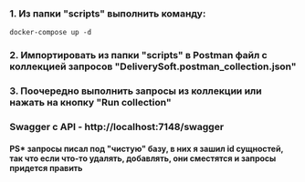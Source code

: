 ### 1. Из папки "scripts" выполнить команду:
```
docker-compose up -d
```

### 2. Импортировать из папки "scripts" в Postman файл с коллекцией запросов "DeliverySoft.postman_collection.json"
### 3. Поочередно выполнить запросы из коллекции или нажать на кнопку "Run collection"

### Swagger с API - http://localhost:7148/swagger

#### PS* запросы писал под "чистую" базу, в них я зашил id сущностей, так что если что-то удалять, добавлять, они сместятся и запросы придется править


